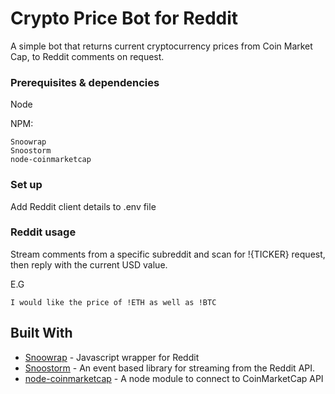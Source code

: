 # Crypto Price Bot for Reddit

A simple bot that returns current cryptocurrency prices from Coin Market Cap, to Reddit comments on request.


### Prerequisites & dependencies

Node

NPM:
```
Snoowrap
Snoostorm
node-coinmarketcap
```

### Set up
Add Reddit client details to .env file

### Reddit usage

Stream comments from a specific subreddit and scan for !{TICKER} request, then reply with the current USD value.

E.G
```
I would like the price of !ETH as well as !BTC
```

## Built With

* [Snoowrap](https://github.com/not-an-aardvark/snoowrap) - Javascript wrapper for Reddit
* [Snoostorm](https://github.com/MayorMonty/Snoostorm) - An event based library for streaming from the Reddit API.
* [node-coinmarketcap](https://github.com/Aex12/node-coinmarketcap) - A node module to connect to CoinMarketCap API

